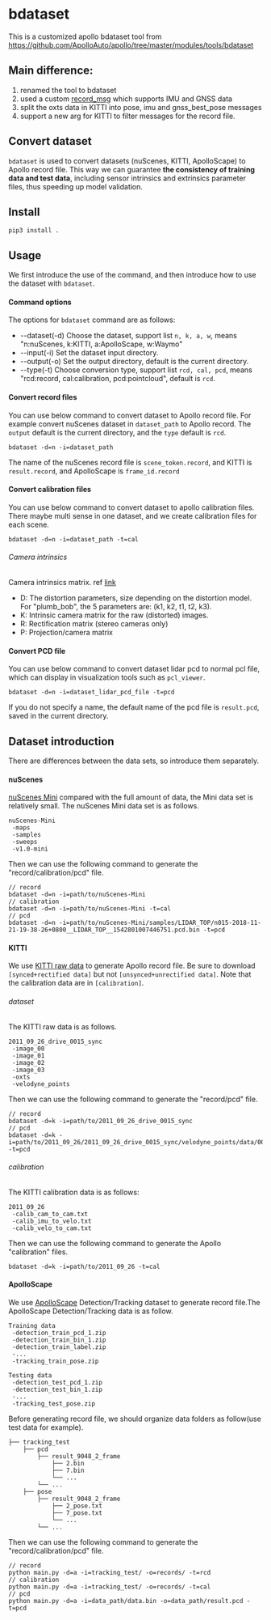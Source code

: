 # bdataset
This is a customized apollo bdataset tool from https://github.com/ApolloAuto/apollo/tree/master/modules/tools/bdataset

## Main difference:
1. renamed the tool to bdataset
2. used a custom [record_msg](https://github.com/boyang9602/record_msg) which supports IMU and GNSS data
3. split the oxts data in KITTI into pose, imu and gnss_best_pose messages
4. support a new arg for KITTI to filter messages for the record file. 

## Convert dataset
`bdataset` is used to convert datasets (nuScenes, KITTI, ApolloScape) to Apollo record file. This way we can guarantee **the consistency of training data and test data**, including sensor intrinsics and extrinsics parameter files, thus speeding up model validation.

## Install
```
pip3 install .
```

## Usage
We first introduce the use of the command, and then introduce how to use the dataset with `bdataset`.

#### Command options
The options for `bdataset` command are as follows:
* --dataset(-d) Choose the dataset, support list `n, k, a, w`, means "n:nuScenes, k:KITTI, a:ApolloScape, w:Waymo"
* --input(-i) Set the dataset input directory.
* --output(-o) Set the output directory, default is the current directory.
* --type(-t) Choose conversion type, support list `rcd, cal, pcd`, means "rcd:record, cal:calibration, pcd:pointcloud", default is `rcd`.

#### Convert record files
You can use below command to convert dataset to Apollo record file. For example convert nuScenes dataset in `dataset_path` to Apollo record. The `output` default is the current directory, and the `type` default is `rcd`.
```shell
bdataset -d=n -i=dataset_path
```
The name of the nuScenes record file is `scene_token.record`, and KITTI is `result.record`, and ApolloScape is `frame_id.record`

#### Convert calibration files
You can use below command to convert dataset to apollo calibration files. There maybe multi sense in one dataset, and we create calibration files for each scene.
```shell
bdataset -d=n -i=dataset_path -t=cal
```

###### Camera intrinsics
Camera intrinsics matrix. ref [link](http://docs.ros.org/en/melodic/api/sensor_msgs/html/msg/CameraInfo.html)
- D: The distortion parameters, size depending on the distortion model. For "plumb_bob", the 5 parameters are: (k1, k2, t1, t2, k3).
- K: Intrinsic camera matrix for the raw (distorted) images.
- R: Rectification matrix (stereo cameras only)
- P: Projection/camera matrix

#### Convert PCD file
You can use below command to convert dataset lidar pcd to normal pcl file, which can display in visualization tools such as `pcl_viewer`.
```shell
bdataset -d=n -i=dataset_lidar_pcd_file -t=pcd
```
If you do not specify a name, the default name of the pcd file is `result.pcd`, saved in the current directory.

## Dataset introduction
There are differences between the data sets, so introduce them separately.

#### nuScenes
[nuScenes Mini](https://www.nuscenes.org/nuscenes#download) compared with the full amount of data, the Mini data set is relatively small. The nuScenes Mini data set is as follows.
```
nuScenes-Mini
 -maps
 -samples
 -sweeps
 -v1.0-mini
```
Then we can use the following command to generate the "record/calibration/pcd" file.
```
// record
bdataset -d=n -i=path/to/nuScenes-Mini
// calibration
bdataset -d=n -i=path/to/nuScenes-Mini -t=cal
// pcd
bdataset -d=n -i=path/to/nuScenes-Mini/samples/LIDAR_TOP/n015-2018-11-21-19-38-26+0800__LIDAR_TOP__1542801007446751.pcd.bin -t=pcd
```

#### KITTI
We use [KITTI raw data](https://www.cvlibs.net/datasets/kitti/raw_data.php) to generate Apollo record file. Be sure to download `[synced+rectified data]` but not `[unsynced+unrectified data]`. Note that the calibration data are in `[calibration]`.

###### dataset
The KITTI raw data is as follows.
```
2011_09_26_drive_0015_sync
 -image_00
 -image_01
 -image_02
 -image_03
 -oxts
 -velodyne_points
```
Then we can use the following command to generate the "record/pcd" file.
```
// record
bdataset -d=k -i=path/to/2011_09_26_drive_0015_sync
// pcd
bdataset -d=k -i=path/to/2011_09_26/2011_09_26_drive_0015_sync/velodyne_points/data/0000000113.bin -t=pcd
```

###### calibration
The KITTI calibration data is as follows:
```
2011_09_26
 -calib_cam_to_cam.txt
 -calib_imu_to_velo.txt
 -calib_velo_to_cam.txt
```
Then we can use the following command to generate the Apollo "calibration" files.
```
bdataset -d=k -i=path/to/2011_09_26 -t=cal
```

#### ApolloScape
We use [ApolloScape](https://apolloscape.auto/) Detection/Tracking dataset to generate record file.The ApolloScape Detection/Tracking data is as follow.
```
Training data
 -detection_train_pcd_1.zip
 -detection_train_bin_1.zip
 -detection_train_label.zip
 -...
 -tracking_train_pose.zip

Testing data
 -detection_test_pcd_1.zip
 -detection_test_bin_1.zip
 -...
 -tracking_test_pose.zip
```

Before generating record file, we should organize data folders as follow(use test data for example).
```
├── tracking_test
    ├── pcd
        ├── result_9048_2_frame
            ├── 2.bin
            ├── 7.bin
            └── ...
        └── ...
    ├── pose
        ├── result_9048_2_frame
            ├── 2_pose.txt
            ├── 7_pose.txt
            └── ...
        └── ...
```

Then we can use the following command to generate the "record/calibration/pcd" file.
```
// record
python main.py -d=a -i=tracking_test/ -o=records/ -t=rcd
// calibration
python main.py -d=a -i=tracking_test/ -o=records/ -t=cal
// pcd
python main.py -d=a -i=data_path/data.bin -o=data_path/result.pcd -t=pcd
```

